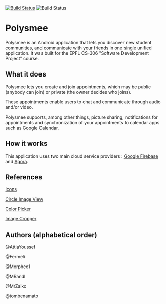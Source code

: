 [![Build Status](https://img.shields.io/cirrus/github/MrZaiko/Polysmee)](https://cirrus-ci.com/github/MrZaiko/Polysmee)
![Build Status](https://img.shields.io/codeclimate/coverage/MrZaiko/Polysmee)
# Polysmee
Polysmee is an Android application that lets you discover new student communities, and communicate with your friends in one single unified application.
It was built for the EPFL CS-306 "Software Development Project" course.

## What it does

Polysmee lets you create and join appointments, which may be public (anybody can join) or private (the owner decides who joins).

These appointments enable users to chat and communicate through audio and/or video.

Polysmee supports, among other things, picture sharing, notifications for appointments and synchronization of your appointments to calendar apps such as Google Calendar.

## How it works

This application uses two main cloud service providers : [Google Firebase](https://firebase.google.com) and [Agora](https://www.agora.io). 

## References

[Icons](https://fonts.google.com/icons?selected=Material+Icons)

[Circle Image View](https://github.com/hdodenhof/CircleImageView)

[Color Picker](https://github.com/duanhong169/ColorPicker)

[Image Cropper](https://github.com/ArthurHub/Android-Image-Cropper/)

## Authors (alphabetical order)

@AttiaYoussef

@Fermeli

@Morpheo1

@MRandl

@MrZaiko

@tombenamato
